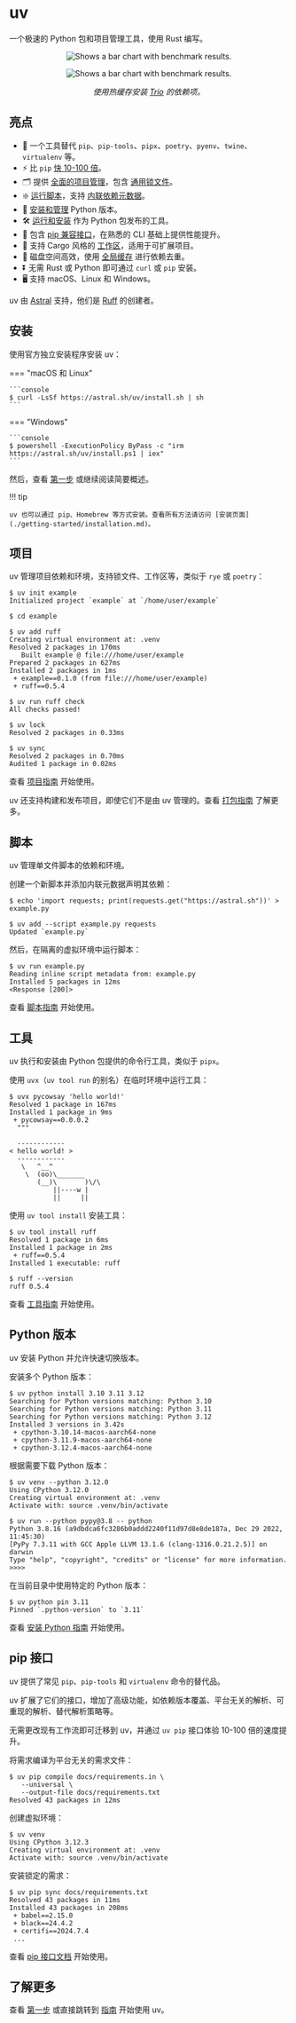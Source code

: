 # uv

一个极速的 Python 包和项目管理工具，使用 Rust 编写。

<p align="center">
  <img alt="Shows a bar chart with benchmark results." src="https://github.com/astral-sh/uv/assets/1309177/629e59c0-9c6e-4013-9ad4-adb2bcf5080d#only-light">
</p>

<p align="center">
  <img alt="Shows a bar chart with benchmark results." src="https://github.com/astral-sh/uv/assets/1309177/03aa9163-1c79-4a87-a31d-7a9311ed9310#only-dark">
</p>

<p align="center">
  <i>使用热缓存安装 <a href="https://trio.readthedocs.io/">Trio</a> 的依赖项。</i>
</p>

## 亮点

- 🚀 一个工具替代 `pip`、`pip-tools`、`pipx`、`poetry`、`pyenv`、`twine`、`virtualenv` 等。
- ⚡️ 比 `pip` [快 10-100 倍](https://github.com/astral-sh/uv/blob/main/BENCHMARKS.md)。
- 🗂️ 提供 [全面的项目管理](#projects)，包含 [通用锁文件](./concepts/projects/layout.md#the-lockfile)。
- ❇️ [运行脚本](#scripts)，支持 [内联依赖元数据](./guides/scripts.md#declaring-script-dependencies)。
- 🐍 [安装和管理](#python-versions) Python 版本。
- 🛠️ [运行和安装](#tools) 作为 Python 包发布的工具。
- 🔩 包含 [pip 兼容接口](#the-pip-interface)，在熟悉的 CLI 基础上提供性能提升。
- 🏢 支持 Cargo 风格的 [工作区](./concepts/projects/workspaces.md)，适用于可扩展项目。
- 💾 磁盘空间高效，使用 [全局缓存](./concepts/cache.md) 进行依赖去重。
- ⏬ 无需 Rust 或 Python 即可通过 `curl` 或 `pip` 安装。
- 🖥️ 支持 macOS、Linux 和 Windows。

uv 由 [Astral](https://astral.sh) 支持，他们是 [Ruff](https://github.com/astral-sh/ruff) 的创建者。

## 安装

使用官方独立安装程序安装 uv：

=== "macOS 和 Linux"

    ```console
    $ curl -LsSf https://astral.sh/uv/install.sh | sh
    ```

=== "Windows"

    ```console
    $ powershell -ExecutionPolicy ByPass -c "irm https://astral.sh/uv/install.ps1 | iex"
    ```

然后，查看 [第一步](./getting-started/first-steps.md) 或继续阅读简要概述。

!!! tip

    uv 也可以通过 pip、Homebrew 等方式安装。查看所有方法请访问 [安装页面](./getting-started/installation.md)。

## 项目

uv 管理项目依赖和环境，支持锁文件、工作区等，类似于 `rye` 或 `poetry`：

```console
$ uv init example
Initialized project `example` at `/home/user/example`

$ cd example

$ uv add ruff
Creating virtual environment at: .venv
Resolved 2 packages in 170ms
   Built example @ file:///home/user/example
Prepared 2 packages in 627ms
Installed 2 packages in 1ms
 + example==0.1.0 (from file:///home/user/example)
 + ruff==0.5.4

$ uv run ruff check
All checks passed!

$ uv lock
Resolved 2 packages in 0.33ms

$ uv sync
Resolved 2 packages in 0.70ms
Audited 1 package in 0.02ms
```

查看 [项目指南](./guides/projects.md) 开始使用。

uv 还支持构建和发布项目，即使它们不是由 uv 管理的。查看 [打包指南](./guides/package.md) 了解更多。

## 脚本

uv 管理单文件脚本的依赖和环境。

创建一个新脚本并添加内联元数据声明其依赖：

```console
$ echo 'import requests; print(requests.get("https://astral.sh"))' > example.py

$ uv add --script example.py requests
Updated `example.py`
```

然后，在隔离的虚拟环境中运行脚本：

```console
$ uv run example.py
Reading inline script metadata from: example.py
Installed 5 packages in 12ms
<Response [200]>
```

查看 [脚本指南](./guides/scripts.md) 开始使用。

## 工具

uv 执行和安装由 Python 包提供的命令行工具，类似于 `pipx`。

使用 `uvx`（`uv tool run` 的别名）在临时环境中运行工具：

```console
$ uvx pycowsay 'hello world!'
Resolved 1 package in 167ms
Installed 1 package in 9ms
 + pycowsay==0.0.0.2
  """

  ------------
< hello world! >
  ------------
   \   ^__^
    \  (oo)\_______
       (__)\       )\/\
           ||----w |
           ||     ||
```

使用 `uv tool install` 安装工具：

```console
$ uv tool install ruff
Resolved 1 package in 6ms
Installed 1 package in 2ms
 + ruff==0.5.4
Installed 1 executable: ruff

$ ruff --version
ruff 0.5.4
```

查看 [工具指南](./guides/tools.md) 开始使用。

## Python 版本

uv 安装 Python 并允许快速切换版本。

安装多个 Python 版本：

```console
$ uv python install 3.10 3.11 3.12
Searching for Python versions matching: Python 3.10
Searching for Python versions matching: Python 3.11
Searching for Python versions matching: Python 3.12
Installed 3 versions in 3.42s
 + cpython-3.10.14-macos-aarch64-none
 + cpython-3.11.9-macos-aarch64-none
 + cpython-3.12.4-macos-aarch64-none
```

根据需要下载 Python 版本：

```console
$ uv venv --python 3.12.0
Using CPython 3.12.0
Creating virtual environment at: .venv
Activate with: source .venv/bin/activate

$ uv run --python pypy@3.8 -- python
Python 3.8.16 (a9dbdca6fc3286b0addd2240f11d97d8e8de187a, Dec 29 2022, 11:45:30)
[PyPy 7.3.11 with GCC Apple LLVM 13.1.6 (clang-1316.0.21.2.5)] on darwin
Type "help", "copyright", "credits" or "license" for more information.
>>>>
```

在当前目录中使用特定的 Python 版本：

```console
$ uv python pin 3.11
Pinned `.python-version` to `3.11`
```

查看 [安装 Python 指南](./guides/install-python.md) 开始使用。

## pip 接口

uv 提供了常见 `pip`、`pip-tools` 和 `virtualenv` 命令的替代品。

uv 扩展了它们的接口，增加了高级功能，如依赖版本覆盖、平台无关的解析、可重现的解析、替代解析策略等。

无需更改现有工作流即可迁移到 uv，并通过 `uv pip` 接口体验 10-100 倍的速度提升。

将需求编译为平台无关的需求文件：

```console
$ uv pip compile docs/requirements.in \
   --universal \
   --output-file docs/requirements.txt
Resolved 43 packages in 12ms
```

创建虚拟环境：

```console
$ uv venv
Using CPython 3.12.3
Creating virtual environment at: .venv
Activate with: source .venv/bin/activate
```

安装锁定的需求：

```console
$ uv pip sync docs/requirements.txt
Resolved 43 packages in 11ms
Installed 43 packages in 208ms
 + babel==2.15.0
 + black==24.4.2
 + certifi==2024.7.4
 ...
```

查看 [pip 接口文档](./pip/index.md) 开始使用。

## 了解更多

查看 [第一步](./getting-started/first-steps.md) 或直接跳转到 [指南](./guides/index.md) 开始使用 uv。